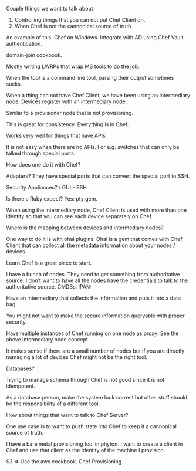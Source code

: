 Couple things we want to talk about
1. Controlling things that you can not put Chef Client on.
2. When Chef is not the cannonical source of truth

An example of this. Chef on Windows. Integrate with AD using Chef Vault authentication.

domain-join cookbook.

Mostly writing LWRPs that wrap MS tools to do the job. 

When the tool is a command line tool, parsing their output sometimes sucks.


When a thing can not have Chef Client, we have been using an intermediary node. Devices register with an intermediary node. 

Similar to a provisioner node that is not provisioning.

This is great for consistency. Everything is in Chef.

Works very well for things that have APIs.


It is not easy when there are no APIs. For e.g. switches that can only be talked through special ports.

How does one do it with Chef? 

Adapters? They have special ports that can convert the special port to SSH. 

Security Appliances? / GUI - SSH


Is there a Ruby expect? Yes: pty gem. 


When using the intermediary node, Chef Client is used with more than one identity so that you can see each device separately on Chef.

Where is the mapping between devices and intermediary nodes?

One way to do it is with ohai plugins.  Ohai is a gem that comes with Chef Client that can collect all the metadata information about your nodes / devices.


Learn Chef is a great place to start.


I have a bunch of nodes. They need to get something from authoritative source. I don't want to have all the nodes have the credentials to talk to the authoritative source. CMDBs, IPAM

Have an intermediary that collects the information and puts it into a data bag.

You might not want to make the secure information queryable with proper security.


Have multiple instances of Chef running on one node as proxy: See the above intermediary node concept.


It makes sense if there are a small number of nodes but if you are directly managing a lot of devices Chef might not be the right tool. 


Databases?

Trying to manage schema through Chef is not good since it is not idempotent.

As a database person, make the system look correct but other stuff should be the responsibility of a different tool. 


How about things that want to talk to Chef Server? 

One use case is to want to push state into Chef to keep it a cannonical source of truth. 

I have a bare metal provisioning tool in phyton. I want to create a client in Chef and use that client as the identity of the machine I provision. 

S3 => Use the aws cookbook. Chef Provisioning.